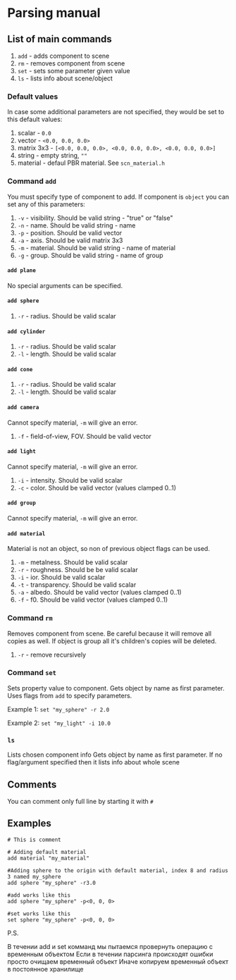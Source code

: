 # Parsing manual

## List of main commands
1) `add` - adds component to scene
2) `rm` - removes component from scene
3) `set` - sets some parameter given value
3) `ls` - lists info about scene/object

### Default values
In case some additional parameters are not specified, they would be set to this default values:
1) scalar - `0.0`
1) vector - `<0.0, 0.0, 0.0>`
1) matrix 3x3 - `[<0.0, 0.0, 0.0>, <0.0, 0.0, 0.0>, <0.0, 0.0, 0.0>]`
1) string - empty string, `""`
3) material - defaul PBR material. See `scn_material.h`

### Command `add`
You must specify type of component to add.
If component is `object` you can set any of this parameters:
1) `-v` - visibility. Should be valid string - "true" or "false"
1) `-n` - name. Should be valid string - name
1) `-p` - position. Should be valid vector
1) `-a` - axis. Should be valid matrix 3x3
1) `-m` - material. Should be valid string - name of material
1) `-g` - group. Should be valid string - name of group

#### `add plane`
No special arguments can be specified.

#### `add sphere`
1) `-r` - radius. Should be valid scalar

#### `add cylinder`
1) `-r` - radius. Should be valid scalar
1) `-l` - length. Should be valid scalar

#### `add cone`
1) `-r` - radius. Should be valid scalar
1) `-l` - length. Should be valid scalar

#### `add camera`
Cannot specify material, `-m` will give an error.
1) `-f` - field-of-view, FOV. Should be valid vector

#### `add light`
Cannot specify material, `-m` will give an error.
1) `-i` - intensity. Should be valid scalar
1) `-c` - color. Should be valid vector (values clamped 0..1)

#### `add group`
Cannot specify material, `-m` will give an error.

#### `add material`
Material is not an object, so non of previous object flags can be used.
1) `-m` - metalness. Should be valid scalar
2) `-r` - roughness. Should be be valid scalar
3) `-i` - ior. Should be valid scalar
3) `-t` - transparency. Should be valid scalar
3) `-a` - albedo. Should be valid vector (values clamped 0..1)
3) `-f` - f0. Should be valid vector (values clamped 0..1)

### Command `rm`
Removes component from scene.
Be careful because it will remove all copies as well.
If object is group all it's children's copies will be deleted.
1) `-r` - remove recursively

### Command `set`
Sets property value to component.
Gets object by name as first parameter.
Uses flags from `add` to specify parameters.

Example 1: `set "my_sphere" -r 2.0 `

Example 2: `set "my_light" -i 10.0 `

### `ls`
Lists chosen component info
Gets object by name as first parameter.
If no flag/argument specified then it lists info about whole scene

## Comments
You can comment only full line by starting it with `#`

## Examples
```
# This is comment

# Adding default material
add material "my_material"

#Adding sphere to the origin with default material, index 8 and radius 3 named my_sphere
add sphere "my_sphere" -r3.0

#add works like this
add sphere "my_sphere" -p<0, 0, 0>

#set works like this
set sphere "my_sphere" -p<0, 0, 0>
```

P.S.

В течении add и set комманд мы пытаемся провернуть операцию с временным объектом
Если в течении парсинга происходят ошибки просто очищаем временный объект
Иначе копируем временный объект в постоянное хранилище